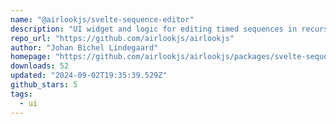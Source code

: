 ```yaml
---
name: "@airlookjs/svelte-sequence-editor"
description: "UI widget and logic for editing timed sequences in recursively nested structures of layers and blocks. Aimed at simple video and media editing in the browser."
repo_url: "https://github.com/airlookjs/airlookjs"
author: "Johan Bichel Lindegaard"
homepage: "https://github.com/airlookjs/airlookjs/packages/svelte-sequence-editor#readme"
downloads: 52
updated: "2024-09-02T19:35:39.529Z"
github_stars: 5
tags: 
  - ui
---
```

